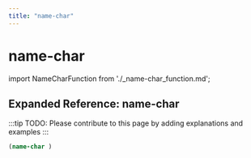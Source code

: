 ```yaml
---
title: "name-char"
---
```


# name-char

import NameCharFunction from './_name-char_function.md';

<NameCharFunction />

## Expanded Reference: name-char

:::tip
TODO: Please contribute to this page by adding explanations and examples
:::

```lisp
(name-char )
```
